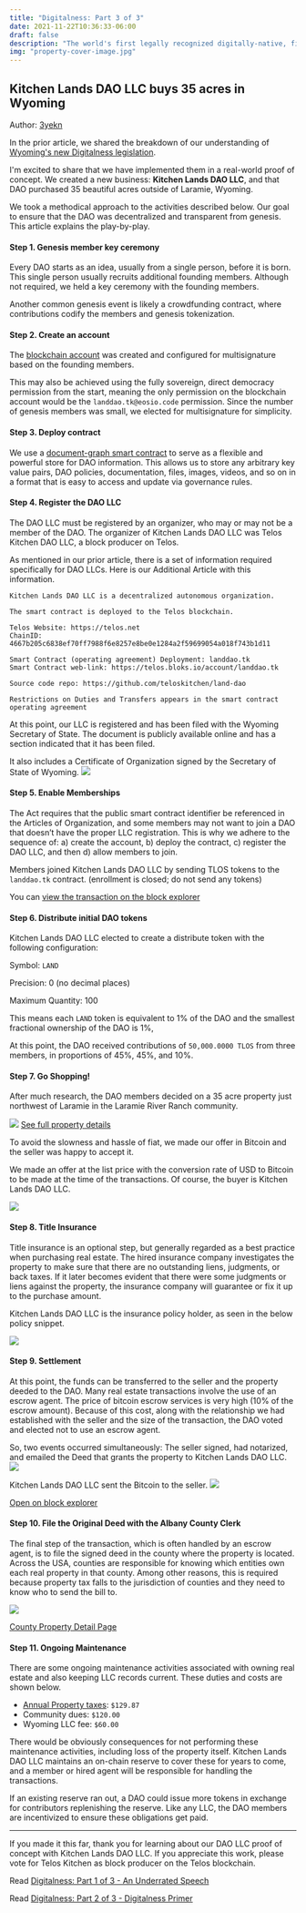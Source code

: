 ```yaml
---
title: "Digitalness: Part 3 of 3"
date: 2021-11-22T10:36:33-06:00
draft: false
description: "The world's first legally recognized digitally-native, final settlement equity & membership shares have been issued on the Telos blockchain. This DAO owns 35 acres of amazing land in WY."
img: "property-cover-image.jpg"
---
```

## Kitchen Lands DAO LLC buys 35 acres in Wyoming
Author: [3yekn](https://github.com/3yekn)

In the prior article, we shared the breakdown of our understanding of [Wyoming's new Digitalness legislation](/articles/digitalness-part-2/).

I'm excited to share that we have implemented them in a real-world proof of concept. We created a new business: **Kitchen Lands DAO LLC**, and that DAO purchased 35 beautiful acres outside of Laramie, Wyoming.

We took a methodical approach to the activities described below. Our goal to ensure that the DAO was decentralized and transparent from genesis. This article explains the play-by-play.

#### Step 1. Genesis member key ceremony
Every DAO starts as an idea, usually from a single person, before it is born. This single person usually recruits additional founding members. Although not required, we held a key ceremony with the founding members.

Another common genesis event is likely a crowdfunding contract, where contributions codify the members and genesis tokenization.

#### Step 2. Create an account
The [blockchain account](https://eosauthority.com/account/landdao.tk?network=telos#keys) was created and configured for multisignature based on the founding members. 

This may also be achieved using the fully sovereign, direct democracy permission from the start, meaning the only permission on the blockchain account would be the `landdao.tk@eosio.code` permission. Since the number of genesis members was small, we elected for multisignature for simplicity.

#### Step 3. Deploy contract
We use a [document-graph smart contract](https://hashed-io.github.io/document-graph-book/) to serve as a flexible and powerful store for DAO information. This allows us to store any arbitrary key value pairs, DAO policies, documentation, files, images, videos, and so on in a format that is easy to access and update via governance rules.

#### Step 4. Register the DAO LLC
The DAO LLC must be registered by an organizer, who may or may not be a member of the DAO. The organizer of Kitchen Lands DAO LLC was Telos Kitchen DAO LLC, a block producer on Telos.

As mentioned in our prior article, there is a set of information required specifically for DAO LLCs. Here is our Additional Article with this information.

```
Kitchen Lands DAO LLC is a decentralized autonomous organization.

The smart contract is deployed to the Telos blockchain.

Telos Website: https://telos.net
ChainID: 4667b205c6838ef70ff7988f6e8257e8be0e1284a2f59699054a018f743b1d11

Smart Contract (operating agreement) Deployment: landdao.tk
Smart Contract web-link: https://telos.bloks.io/account/landdao.tk

Source code repo: https://github.com/teloskitchen/land-dao

Restrictions on Duties and Transfers appears in the smart contract operating agreement
```
At this point, our LLC is registered and has been filed with the Wyoming Secretary of State. The document is publicly available online and has a section indicated that it has been filed. 

It also includes a Certificate of Organization signed by the Secretary of State of Wyoming.
![](registration-annotated.png)

#### Step 5. Enable Memberships
The Act requires that the public smart contract identifier be referenced in the Articles of Organization, and some members may not want to join a DAO that doesn’t have the proper LLC registration. This is why we adhere to the sequence of: a) create the account, b) deploy the contract, c) register the DAO LLC, and then d) allow members to join.

Members joined Kitchen Lands DAO LLC by sending TLOS tokens to the `landdao.tk` contract. (enrollment is closed; do not send any tokens)

You can [view the transaction on the block explorer](https://eosauthority.com/transaction/4199fcbab0c8a932b52057c534b140df0f66a295e1d6cb9a7dce9692e5492d74?network=telos#)

#### Step 6. Distribute initial DAO tokens
Kitchen Lands DAO LLC elected to create a distribute token with the following configuration:

Symbol:             `LAND`

Precision:          0   (no decimal places)

Maximum Quantity:   100

This means each `LAND` token is equivalent to 1% of the DAO and the smallest fractional ownership of the DAO is 1%, 

At this point, the DAO received contributions of `50,000.0000 TLOS` from three members, in proportions of 45%, 45%, and 10%.

#### Step 7. Go Shopping! 
After much research, the DAO members decided on a 35 acre property just northwest of Laramie in the Laramie River Ranch community. 

![](property-cover-image.jpg)
[See full property details](https://horizonlandsales.com/property/laramie-river-ranch-lot-45-35-84-acres/)

To avoid the slowness and hassle of fiat, we made our offer in Bitcoin and the seller was happy to accept it. 

We made an offer at the list price with the conversion rate of USD to Bitcoin to be made at the time of the transactions. Of course, the buyer is Kitchen Lands DAO LLC.

![](purchase-agreement.png)

#### Step 8. Title Insurance
Title insurance is an optional step, but generally regarded as a best practice when purchasing real estate. The hired insurance company investigates the property to make sure that there are no outstanding liens, judgments, or back taxes. If it later becomes evident that there were some judgments or liens against the property, the insurance company will guarantee or fix it up to the purchase amount. 

Kitchen Lands DAO LLC is the insurance policy holder, as seen in the below policy snippet.

![](title-insurance.png)

#### Step 9. Settlement
At this point, the funds can be transferred to the seller and the property deeded to the DAO. Many real estate transactions involve the use of an escrow agent. The price of bitcoin escrow services is very high (10% of the escrow amount).  Because of this cost, along with the relationship we had established with the seller and the size of the transaction, the DAO voted and elected not to use an escrow agent.

So, two events occurred simultaneously: 
The seller signed, had notarized, and emailed the Deed that grants the property to Kitchen Lands DAO LLC.
![](deed.png)

Kitchen Lands DAO LLC sent the Bitcoin to the seller.
![](btc-trx-electrum.png)

[Open on block explorer](https://www.blockchain.com/btc/tx/72caecac4fa2028d8dfd1e822238db8bc405a1a30e60a545a24bbed20897eecc)

#### Step 10. File the Original Deed with the Albany County Clerk
The final step of the transaction, which is often handled by an escrow agent, is to file the signed deed in the county where the property is located. Across the USA, counties are responsible for knowing which entities own each real property in that county. Among other reasons, this is required because property tax falls to the jurisdiction of counties and they need to know who to send the bill to.

![](tax-page.png)

[County Property Detail Page](https://maps.greenwoodmap.com/albany/map#zcr=17.00366750385988/-11764707.2/5138229.5/0&lyrs=publand,townlim,ownership,roads)
#### Step 11. Ongoing Maintenance 
There are some ongoing maintenance activities associated with owning real estate and also keeping LLC records current. These duties and costs are shown below.

- [Annual Property taxes](https://itax.tylertech.com/AlbanyWY/detail.aspx?taxid=16394): `$129.87`
- Community dues:  `$120.00`
- Wyoming LLC fee:  `$60.00`

There would be obviously consequences for not performing these maintenance activities, including loss of the property itself. Kitchen Lands DAO LLC maintains an on-chain reserve to cover these for years to come, and a member or hired agent will be responsible for handling the transactions.

If an existing reserve ran out, a DAO could issue more tokens in exchange for contributors replenishing the reserve. Like any LLC, the DAO members are incentivized to ensure these obligations get paid.

*** 
If you made it this far, thank you for learning about our DAO LLC proof of concept with Kitchen Lands DAO LLC. If you appreciate this work, please vote for Telos Kitchen as block producer on the Telos blockchain.

Read [Digitalness: Part 1 of 3 - An Underrated Speech](/articles/digitalness-part-1/)

Read [Digitalness: Part 2 of 3 - Digitalness Primer](/articles/digitalness-part-2)
